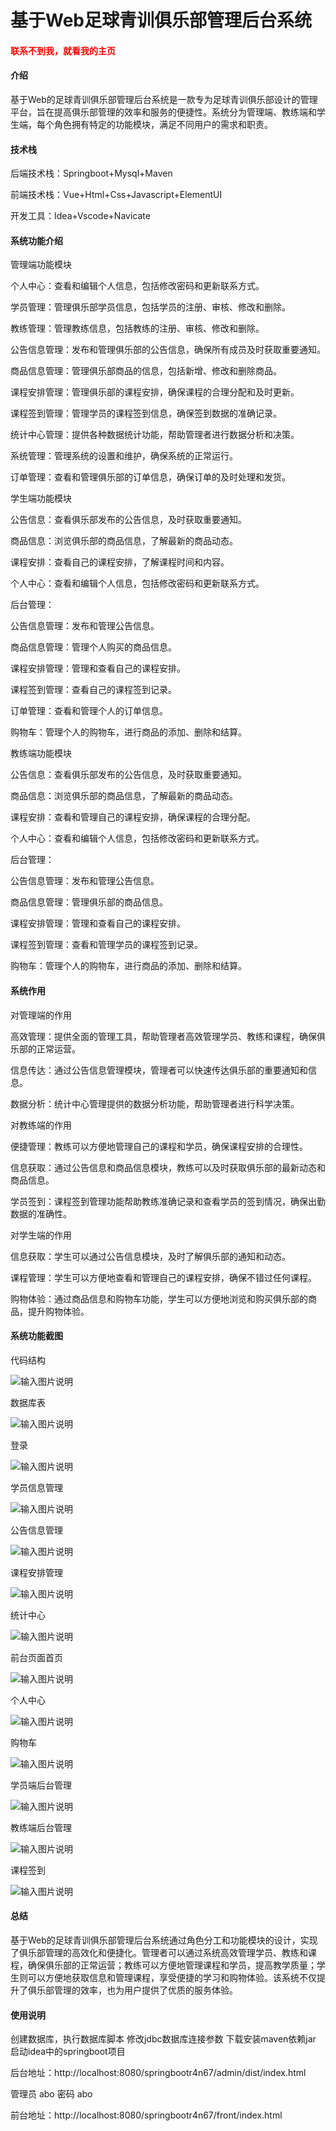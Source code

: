 # 基于Web足球青训俱乐部管理后台系统

<h4 style='color:red'>联系不到我，就看我的主页 </h4> 
 
#### 介绍

基于Web的足球青训俱乐部管理后台系统是一款专为足球青训俱乐部设计的管理平台，旨在提高俱乐部管理的效率和服务的便捷性。系统分为管理端、教练端和学生端，每个角色拥有特定的功能模块，满足不同用户的需求和职责。

#### 技术栈

后端技术栈：Springboot+Mysql+Maven

前端技术栈：Vue+Html+Css+Javascript+ElementUI

开发工具：Idea+Vscode+Navicate


#### 系统功能介绍

管理端功能模块

个人中心：查看和编辑个人信息，包括修改密码和更新联系方式。

学员管理：管理俱乐部学员信息，包括学员的注册、审核、修改和删除。

教练管理：管理教练信息，包括教练的注册、审核、修改和删除。

公告信息管理：发布和管理俱乐部的公告信息，确保所有成员及时获取重要通知。

商品信息管理：管理俱乐部商品的信息，包括新增、修改和删除商品。

课程安排管理：管理俱乐部的课程安排，确保课程的合理分配和及时更新。

课程签到管理：管理学员的课程签到信息，确保签到数据的准确记录。

统计中心管理：提供各种数据统计功能，帮助管理者进行数据分析和决策。

系统管理：管理系统的设置和维护，确保系统的正常运行。

订单管理：查看和管理俱乐部的订单信息，确保订单的及时处理和发货。

学生端功能模块

公告信息：查看俱乐部发布的公告信息，及时获取重要通知。

商品信息：浏览俱乐部的商品信息，了解最新的商品动态。

课程安排：查看自己的课程安排，了解课程时间和内容。

个人中心：查看和编辑个人信息，包括修改密码和更新联系方式。

后台管理：

公告信息管理：发布和管理公告信息。

商品信息管理：管理个人购买的商品信息。

课程安排管理：管理和查看自己的课程安排。

课程签到管理：查看自己的课程签到记录。

订单管理：查看和管理个人的订单信息。

购物车：管理个人的购物车，进行商品的添加、删除和结算。

教练端功能模块

公告信息：查看俱乐部发布的公告信息，及时获取重要通知。

商品信息：浏览俱乐部的商品信息，了解最新的商品动态。

课程安排：查看和管理自己的课程安排，确保课程的合理分配。

个人中心：查看和编辑个人信息，包括修改密码和更新联系方式。

后台管理：

公告信息管理：发布和管理公告信息。

商品信息管理：管理俱乐部的商品信息。

课程安排管理：管理和查看自己的课程安排。

课程签到管理：查看和管理学员的课程签到记录。

购物车：管理个人的购物车，进行商品的添加、删除和结算。

#### 系统作用

对管理端的作用

高效管理：提供全面的管理工具，帮助管理者高效管理学员、教练和课程，确保俱乐部的正常运营。

信息传达：通过公告信息管理模块，管理者可以快速传达俱乐部的重要通知和信息。

数据分析：统计中心管理提供的数据分析功能，帮助管理者进行科学决策。

对教练端的作用

便捷管理：教练可以方便地管理自己的课程和学员，确保课程安排的合理性。

信息获取：通过公告信息和商品信息模块，教练可以及时获取俱乐部的最新动态和商品信息。

学员签到：课程签到管理功能帮助教练准确记录和查看学员的签到情况，确保出勤数据的准确性。

对学生端的作用

信息获取：学生可以通过公告信息模块，及时了解俱乐部的通知和动态。

课程管理：学生可以方便地查看和管理自己的课程安排，确保不错过任何课程。

购物体验：通过商品信息和购物车功能，学生可以方便地浏览和购买俱乐部的商品，提升购物体验。

#### 系统功能截图

代码结构

![输入图片说明](images/c18aa50fa71ffd21dbc72164e937157.png)

数据库表

![输入图片说明](images/c18aa50fa71ffd21dbc72164e937157.png)

登录

![输入图片说明](images/6253a71cabe9d72233ebe433830c316.png)

学员信息管理

![输入图片说明](images/0cb3a0a95b97bc24db87a01507c3c29.png)

公告信息管理

![输入图片说明](images/dc900ad084400b51ff3f03bedd1b975.png)

课程安排管理

![输入图片说明](images/6114a3f1885a001b1c014f33fc4b9c3.png)

统计中心

![输入图片说明](images/e450e3585de4255680794be4d256335.png)

前台页面首页

![输入图片说明](images/3ed88766d86f5ded81dc3fe23c2e0a1.png)

个人中心

![输入图片说明](images/343382fb6fd4cbe03d8e42cd000eb8f.png)

购物车

![输入图片说明](images/10096d46a265d3cd1a944a26a227ad8.png)

学员端后台管理

![输入图片说明](images/48d37da0901210971be5a7320220fae.png)

教练端后台管理

![输入图片说明](images/c27f03ea006b93397621a0f9d57ffa9.png)

课程签到

![输入图片说明](images/01a67200547b5da159c86f26d237e03.png)

#### 总结

基于Web的足球青训俱乐部管理后台系统通过角色分工和功能模块的设计，实现了俱乐部管理的高效化和便捷化。管理者可以通过系统高效管理学员、教练和课程，确保俱乐部的正常运营；教练可以方便地管理课程和学员，提高教学质量；学生则可以方便地获取信息和管理课程，享受便捷的学习和购物体验。该系统不仅提升了俱乐部管理的效率，也为用户提供了优质的服务体验。

#### 使用说明

创建数据库，执行数据库脚本 修改jdbc数据库连接参数 下载安装maven依赖jar 启动idea中的springboot项目

后台地址：http://localhost:8080/springbootr4n67/admin/dist/index.html

管理员  abo 密码 abo

前台地址：http://localhost:8080/springbootr4n67/front/index.html
